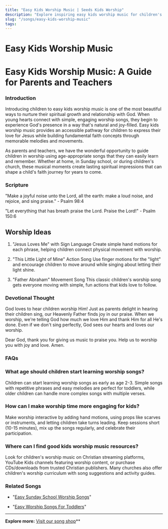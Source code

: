 ```yaml
---
title: "Easy Kids Worship Music | Seeds Kids Worship"
description: "Explore inspiring easy kids worship music for children's worship and faith development. Biblical music resources for families and ministry."
slug: "/songs/easy-kids-worship-music"
tags:
---
```


# Easy Kids Worship Music

# Easy Kids Worship Music: A Guide for Parents and Teachers

### Introduction
Introducing children to easy kids worship music is one of the most beautiful ways to nurture their spiritual growth and relationship with God. When young hearts connect with simple, engaging worship songs, they begin to experience God's presence in a way that's natural and joy-filled. Easy kids worship music provides an accessible pathway for children to express their love for Jesus while building fundamental faith concepts through memorable melodies and movements.

As parents and teachers, we have the wonderful opportunity to guide children in worship using age-appropriate songs that they can easily learn and remember. Whether at home, in Sunday school, or during children's church, these musical moments create lasting spiritual impressions that can shape a child's faith journey for years to come.

### Scripture
"Make a joyful noise unto the Lord, all the earth: make a loud noise, and rejoice, and sing praise." - Psalm 98:4

"Let everything that has breath praise the Lord. Praise the Lord!" - Psalm 150:6

## Worship Ideas
1. "Jesus Loves Me" with Sign Language
Create simple hand motions for each phrase, helping children connect physical movement with worship.

2. "This Little Light of Mine" Action Song
Use finger motions for the "light" and encourage children to move around while singing about letting their light shine.

3. "Father Abraham" Movement Song
This classic children's worship song gets everyone moving with simple, fun actions that kids love to follow.

### Devotional Thought
God loves to hear children worship Him! Just as parents delight in hearing their children sing, our Heavenly Father finds joy in our praise. When we worship, we're telling God how much we love Him and thank Him for all He's done. Even if we don't sing perfectly, God sees our hearts and loves our worship.

Dear God, thank you for giving us music to praise you. Help us to worship you with joy and love. Amen.

### FAQs

### What age should children start learning worship songs?
Children can start learning worship songs as early as age 2-3. Simple songs with repetitive phrases and easy melodies are perfect for toddlers, while older children can handle more complex songs with multiple verses.

### How can I make worship time more engaging for kids?
Make worship interactive by adding hand motions, using props like scarves or instruments, and letting children take turns leading. Keep sessions short (10-15 minutes), mix up the songs regularly, and celebrate their participation.

### Where can I find good kids worship music resources?
Look for children's worship music on Christian streaming platforms, YouTube Kids channels featuring worship content, or purchase CDs/downloads from trusted Christian publishers. Many churches also offer children's worship curriculum with song suggestions and activity guides.

### Related Songs

- "[Easy Sunday School Worship Songs](/songs/easy-sunday-school-worship-songs/)"

- "[Easy Worship Songs For Toddlers](/songs/easy-worship-songs-for-toddlers/)"

---

**Explore more:** [Visit our song shop](https://seedskidsworship.com/shop)**

<!-- Schema Markup -->
<script type="application/ld+json">
{
  "@context": "https://schema.org",
  "@type": "MusicRecording",
  "name": "Easy Kids Worship Music",
  "byArtist": {
    "@type": "MusicGroup",
    "name": "Seeds Kids Worship"
  },
  "isFamilyFriendly": true,
  "url": "https://seedskidsworship.com/songs/easy-kids-worship-music/"
}
</script>